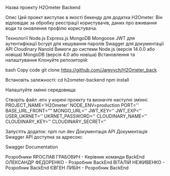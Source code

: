 Назва проекту
H2Ometer Backend

Опис
Цей проект виступає в якості бекенду для додатка H2Ometer. Він відповідає за обробку реєстрації користувачів, даних про вживання води та оновлення профілю користувача.

Технології
Node.js
Express.js
MongoDB
Mongoose
JWT для аутентифікації
bcrypt для хешування паролів
Swagger для документації API
Cloudinary
NanoId
Вимоги до системи
Node.js (версія 14.0.0 або новіша)
MongoDB (версія 4.0 або новіша)
Встановлення та налаштування
Клонуйте репозиторій:

bash
Copy code
git clone https://github.com/Jarevych/H2Ometer_back

Встановіть залежності:
cd h2ometer-backend
npm install

Налаштуйте змінні середовища:

Створіть файл .env у корені проекту та визначте наступні змінні:
PROJECT_NAME='H2Ometer'
NODE_ENV=production
PORT=''
BASE_URL_FRONT=""
MONGO_URL=''
JWT_KEY=''
JWT_EXP=''
USER_UKRNET=''
UKRNET_PASSWORD=''
CLOUDINARY_NAME=''
CLOUDINARY_KEY=''
CLOUDINARY_SECRET=''

Запустіть додаток:
npm run dev
Документація API
Документація Swagger API доступна за адресою:

Swagger Documentation

Розробники
ЯРОСЛАВ ГРАБОВИЧ - Керівник команди BackEnd
ОЛЕКСАНДР ФЕДОРЕНКО - Розробник BackEnd
ВІТАЛІЙ НЕЖИВЕНКО - Розробник BackEnd
ЄВГЕН ЛИБІН - Розробник BackEnd